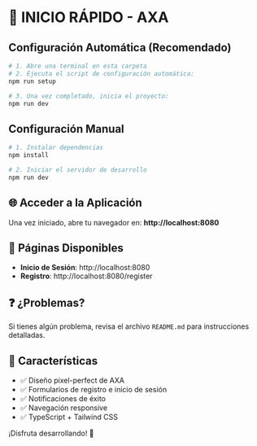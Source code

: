 # 🚀 INICIO RÁPIDO - AXA

## Configuración Automática (Recomendado)

```bash
# 1. Abre una terminal en esta carpeta
# 2. Ejecuta el script de configuración automática:
npm run setup

# 3. Una vez completado, inicia el proyecto:
npm run dev
```

## Configuración Manual

```bash
# 1. Instalar dependencias
npm install

# 2. Iniciar el servidor de desarrollo
npm run dev
```

## 🌐 Acceder a la Aplicación

Una vez iniciado, abre tu navegador en: **http://localhost:8080**

## 📱 Páginas Disponibles

- **Inicio de Sesión**: http://localhost:8080
- **Registro**: http://localhost:8080/register

## ❓ ¿Problemas?

Si tienes algún problema, revisa el archivo `README.md` para instrucciones detalladas.

## 🎯 Características

- ✅ Diseño pixel-perfect de AXA
- ✅ Formularios de registro e inicio de sesión
- ✅ Notificaciones de éxito
- ✅ Navegación responsive
- ✅ TypeScript + Tailwind CSS

¡Disfruta desarrollando! 🎉
